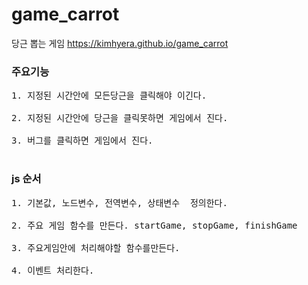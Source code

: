 # game_carrot
 당근 뽑는 게임  https://kimhyera.github.io/game_carrot
 
### 주요기능
<pre>
1. 지정된 시간안에 모든당근을 클릭해야 이긴다. 

2. 지정된 시간안에 당근을 클릭못하면 게임에서 진다.

3. 버그를 클릭하면 게임에서 진다.

</pre>


### js 순서
<pre>
1. 기본값, 노드변수, 전역변수, 상태변수  정의한다.

2. 주요 게임 함수를 만든다. startGame, stopGame, finishGame

3. 주요게임안에 처리해야할 함수를만든다. 

4. 이벤트 처리한다.
</pre>

